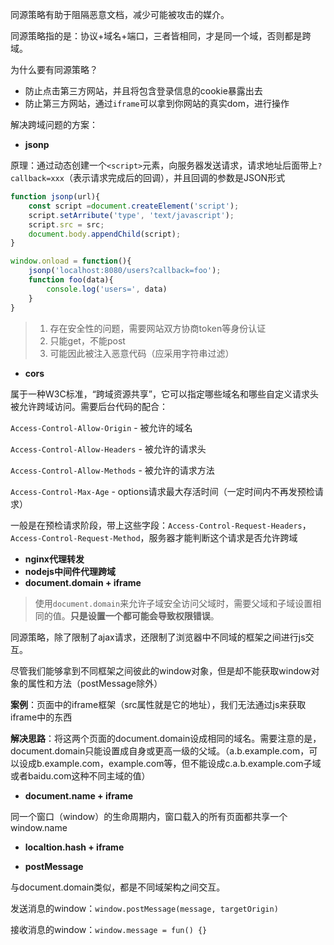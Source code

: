 同源策略有助于阻隔恶意文档，减少可能被攻击的媒介。

同源策略指的是：协议+域名+端口，三者皆相同，才是同一个域，否则都是跨域。

为什么要有同源策略？

- 防止点击第三方网站，并且将包含登录信息的cookie暴露出去
- 防止第三方网站，通过`iframe`可以拿到你网站的真实dom，进行操作

解决跨域问题的方案：

- **jsonp**

原理：通过动态创建一个`<script>`元素，向服务器发送请求，请求地址后面带上`?callback=xxx`（表示请求完成后的回调），并且回调的参数是JSON形式

```js
function jsonp(url){
    const script =document.createElement('script');
	script.setArribute('type', 'text/javascript');
    script.src = src;
    document.body.appendChild(script);
}

window.onload = function(){
    jsonp('localhost:8080/users?callback=foo');
    function foo(data){
		console.log('users=', data)
    }
}
```

> 1. 存在安全性的问题，需要网站双方协商token等身份认证
> 2. 只能get，不能post
> 3. 可能因此被注入恶意代码（应采用字符串过滤）

- **cors**

属于一种W3C标准，“跨域资源共享”，它可以指定哪些域名和哪些自定义请求头被允许跨域访问。需要后台代码的配合：

`Access-Control-Allow-Origin` - 被允许的域名

`Access-Control-Allow-Headers` - 被允许的请求头

`Access-Control-Allow-Methods` - 被允许的请求方法

`Access-Control-Max-Age` - options请求最大存活时间（一定时间内不再发预检请求）

一般是在预检请求阶段，带上这些字段：`Access-Control-Request-Headers`，`Access-Control-Request-Method`，服务器才能判断这个请求是否允许跨域

- **nginx代理转发**
- **nodejs中间件代理跨域**
- **document.domain + iframe**

> 使用`document.domain`来允许子域安全访问父域时，需要父域和子域设置相同的值。**只是设置一个都可能会导致权限错误**。

同源策略，除了限制了ajax请求，还限制了浏览器中不同域的框架之间进行js交互。

尽管我们能够拿到不同框架之间彼此的window对象，但是却不能获取window对象的属性和方法（postMessage除外）

**案例**：页面中的iframe框架（src属性就是它的地址），我们无法通过js来获取iframe中的东西

**解决思路**：将这两个页面的document.domain设成相同的域名。需要注意的是，document.domain只能设置成自身或更高一级的父域。（a.b.example.com，可以设成b.example.com，example.com等，但不能设成c.a.b.example.com子域或者baidu.com这种不同主域的值）

- **document.name + iframe**

同一个窗口（window）的生命周期内，窗口载入的所有页面都共享一个window.name

- **localtion.hash + iframe**

- **postMessage**

与document.domain类似，都是不同域架构之间交互。

发送消息的window：`window.postMessage(message, targetOrigin)`

接收消息的window：`window.message = fun() {}`